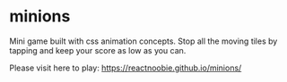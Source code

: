 # minions
Mini game built with css animation concepts. Stop all the moving tiles by tapping and keep your score as low as you can.

Please visit here to play: https://reactnoobie.github.io/minions/
